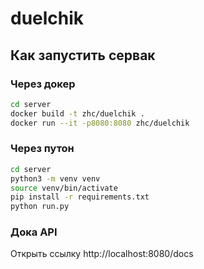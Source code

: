 # duelchik

## Как запустить сервак

### Через докер
```bash
cd server
docker build -t zhc/duelchik .
docker run --it -p8080:8080 zhc/duelchik
```

### Через путон
```bash
cd server
python3 -m venv venv
source venv/bin/activate
pip install -r requirements.txt
python run.py
```

### Дока API
Открыть ссылку http://localhost:8080/docs
